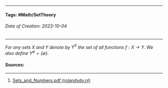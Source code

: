 __________________________________________________________________________
#### **Tags:** #Math/SetTheory 
###### *Date of Creation: 2023-10-04*
__________________________________________________________________________

*For any sets $X$ and $Y$ denote by $Y^X$ the set of all functions $f: X \rightarrow Y$. We also define $Y^\emptyset = \{\emptyset\}$.* 
#### Sources:
__________________________________________________________________________
1. [Sets_and_Numbers.pdf (rolandvdv.nl)](https://www.rolandvdv.nl/Sets_and_Numbers.pdf)